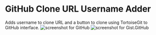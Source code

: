 # GitHub Clone URL Username Adder

Adds username to clone URL and a button to clone using TortoiseGit to GitHub interface.
![screenshot for GitHub](https://raw.githubusercontent.com/KOLANICH/github-clone-url-username-adder-userscript/master/images/github_repo.png)
![screenshot for Gist.GitHub](https://raw.githubusercontent.com/KOLANICH/github-clone-url-username-adder-userscript/master/images/gist_repo.PNG)